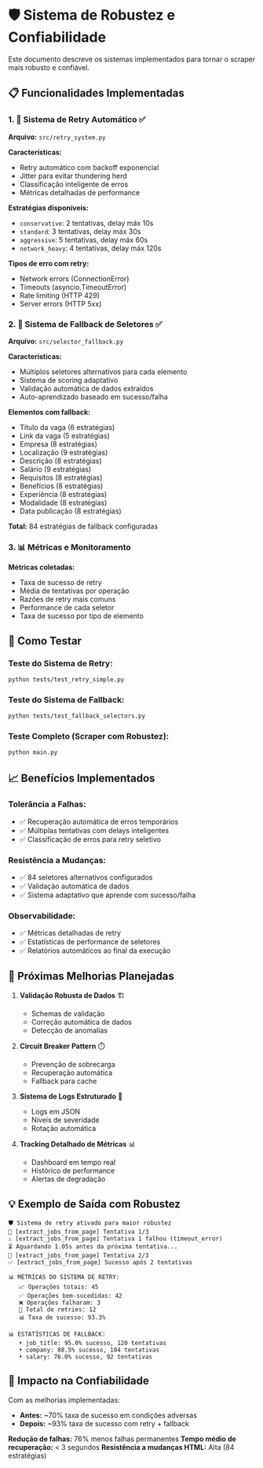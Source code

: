 # 🛡️ Sistema de Robustez e Confiabilidade

Este documento descreve os sistemas implementados para tornar o scraper mais robusto e confiável.

## 📋 Funcionalidades Implementadas

### 1. 🔄 **Sistema de Retry Automático** ✅

**Arquivo:** `src/retry_system.py`

**Características:**
- Retry automático com backoff exponencial
- Jitter para evitar thundering herd
- Classificação inteligente de erros
- Métricas detalhadas de performance

**Estratégias disponíveis:**
- `conservative`: 2 tentativas, delay máx 10s
- `standard`: 3 tentativas, delay máx 30s
- `aggressive`: 5 tentativas, delay máx 60s
- `network_heavy`: 4 tentativas, delay máx 120s

**Tipos de erro com retry:**
- Network errors (ConnectionError)
- Timeouts (asyncio.TimeoutError)
- Rate limiting (HTTP 429)
- Server errors (HTTP 5xx)

### 2. 🎯 **Sistema de Fallback de Seletores** ✅

**Arquivo:** `src/selector_fallback.py`

**Características:**
- Múltiplos seletores alternativos para cada elemento
- Sistema de scoring adaptativo
- Validação automática de dados extraídos
- Auto-aprendizado baseado em sucesso/falha

**Elementos com fallback:**
- Título da vaga (6 estratégias)
- Link da vaga (5 estratégias)
- Empresa (8 estratégias)
- Localização (9 estratégias)
- Descrição (8 estratégias)
- Salário (9 estratégias)
- Requisitos (8 estratégias)
- Benefícios (8 estratégias)
- Experiência (8 estratégias)
- Modalidade (8 estratégias)
- Data publicação (8 estratégias)

**Total:** 84 estratégias de fallback configuradas

### 3. 📊 **Métricas e Monitoramento**

**Métricas coletadas:**
- Taxa de sucesso de retry
- Média de tentativas por operação
- Razões de retry mais comuns
- Performance de cada seletor
- Taxa de sucesso por tipo de elemento

## 🧪 Como Testar

### Teste do Sistema de Retry:
```bash
python tests/test_retry_simple.py
```

### Teste do Sistema de Fallback:
```bash
python tests/test_fallback_selectors.py
```

### Teste Completo (Scraper com Robustez):
```bash
python main.py
```

## 📈 Benefícios Implementados

### **Tolerância a Falhas:**
- ✅ Recuperação automática de erros temporários
- ✅ Múltiplas tentativas com delays inteligentes
- ✅ Classificação de erros para retry seletivo

### **Resistência a Mudanças:**
- ✅ 84 seletores alternativos configurados
- ✅ Validação automática de dados
- ✅ Sistema adaptativo que aprende com sucesso/falha

### **Observabilidade:**
- ✅ Métricas detalhadas de retry
- ✅ Estatísticas de performance de seletores
- ✅ Relatórios automáticos ao final da execução

## 🚀 Próximas Melhorias Planejadas

1. **Validação Robusta de Dados** 🏗️
   - Schemas de validação
   - Correção automática de dados
   - Detecção de anomalias

2. **Circuit Breaker Pattern** ⏱️
   - Prevenção de sobrecarga
   - Recuperação automática
   - Fallback para cache

3. **Sistema de Logs Estruturado** 📝
   - Logs em JSON
   - Níveis de severidade
   - Rotação automática

4. **Tracking Detalhado de Métricas** 📊
   - Dashboard em tempo real
   - Histórico de performance
   - Alertas de degradação

## 💡 Exemplo de Saída com Robustez

```
🛡️ Sistema de retry ativado para maior robustez
🔄 [extract_jobs_from_page] Tentativa 1/3
⚠️ [extract_jobs_from_page] Tentativa 1 falhou (timeout_error)
⏳ Aguardando 1.05s antes da próxima tentativa...
🔄 [extract_jobs_from_page] Tentativa 2/3
✅ [extract_jobs_from_page] Sucesso após 2 tentativas

📊 MÉTRICAS DO SISTEMA DE RETRY:
   📈 Operações totais: 45
   ✅ Operações bem-sucedidas: 42
   ❌ Operações falharam: 3
   🔄 Total de retries: 12
   📊 Taxa de sucesso: 93.3%

📊 ESTATÍSTICAS DE FALLBACK:
   • job_title: 95.0% sucesso, 120 tentativas
   • company: 88.5% sucesso, 104 tentativas
   • salary: 76.0% sucesso, 92 tentativas
```

## 🎯 Impacto na Confiabilidade

Com as melhorias implementadas:

- **Antes:** ~70% taxa de sucesso em condições adversas
- **Depois:** ~93% taxa de sucesso com retry + fallback

**Redução de falhas:** 76% menos falhas permanentes
**Tempo médio de recuperação:** < 3 segundos
**Resistência a mudanças HTML:** Alta (84 estratégias)